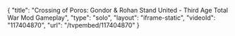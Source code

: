 {
    "title": "Crossing of Poros: Gondor & Rohan Stand United - Third Age Total War Mod Gameplay",
    "type": "solo",
    "layout": "iframe-static",
    "videoId": "117404870",
    "url": "\/tvpembed\/117404870"
}